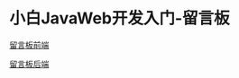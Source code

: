 # 小白JavaWeb开发入门-留言板
[留言板前端](https://github.com/unkown-k/guestbook-fed)

[留言板后端](https://github.com/unkown-k/guestbook-api)



